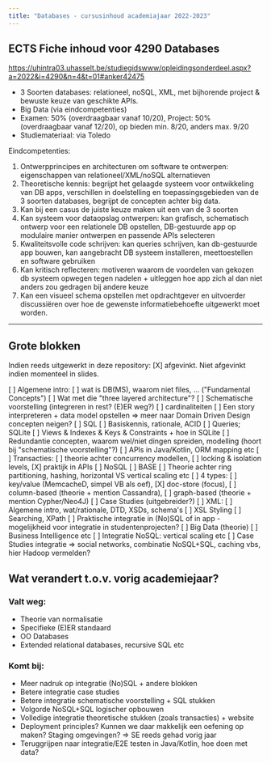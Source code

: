 ```yaml
---
title: "Databases - cursusinhoud academiajaar 2022-2023"
---
```


## ECTS Fiche inhoud voor 4290 Databases

https://uhintra03.uhasselt.be/studiegidswww/opleidingsonderdeel.aspx?a=2022&i=4290&n=4&t=01#anker42475

- 3 Soorten databases: relationeel, noSQL, XML, met bijhorende project & bewuste keuze van geschikte APIs. 
- Big Data (via eindcompetenties)
- Examen: 50% (overdraagbaar vanaf 10/20), Project: 50% (overdraagbaar vanaf 12/20), op bieden min. 8/20, anders max. 9/20
- Studiemateriaal: via Toledo

Eindcompetenties:

1. Ontwerpprincipes en architecturen om software te ontwerpen: eigenschappen van relationeel/XML/noSQL alternatieven
2. Theoretische kennis: begrijpt het gelaagde systeem voor ontwikkeling van DB apps, verschillen in doelstelling en toepassingsgebieden van de 3 soorten databases, begrijpt de concepten achter big data. 
3. Kan bij een casus de juiste keuze maken uit een van de 3 soorten
4. Kan systeem voor dataopslag ontwerpen: kan grafisch, schematisch ontwerp voor een relationele DB opstellen, DB-gestuurde app op modulaire manier ontwerpen en passende APIs selecteren
5. Kwaliteitsvolle code schrijven: kan queries schrijven, kan db-gestuurde app bouwen, kan aangebracht DB systeem installeren, meettoestellen en software gebruiken
6. Kan kritisch reflecteren: motiveren waarom de voordelen van gekozen db systeem opwegen tegen nadelen + uitleggen hoe app zich al dan niet anders zou gedragen bij andere keuze
7. Kan een visueel schema opstellen met opdrachtgever en uitvoerder discussiëren over hoe de gewenste informatiebehoefte uitgewerkt moet worden.

---

## Grote blokken

Indien reeds uitgewerkt in deze repository: [X] afgevinkt. Niet afgevinkt indien momenteel in slides.

[ ] Algemene intro:
	[ ] wat is DB(MS), waarom niet files, ... ("Fundamental Concepts")
	[ ] Wat met die "three layered architecture"?
[ ] Schematische voorstelling (integreren in rest? (E)ER weg?)
	[ ] cardinaliteiten
	[ ] Een story interpreteren + data model opstellen => meer naar Domain Driven Design concepten neigen?
[ ] SQL
	[ ] Basiskennis, rationale, ACID
	[ ] Queries; SQLite
	[ ] Views & Indexes & Keys & Constraints + hoe in SQLite
	[ ] Redundantie concepten, waarom wel/niet dingen spreiden, modelling (hoort bij "schematische voorstelling"?)
	[ ] APIs in Java/Kotlin, ORM mapping etc
	[ ] Transacties:
		[ ] theorie achter concurrency modellen,
		[ ] locking & isolation levels,
		[X] praktijk in APIs
[ ] NoSQL
	[ ] BASE
	[ ] Theorie achter ring partitioning, hashing, horizontal VS vertical scaling etc
	[ ] 4 types:
		[ ] key/value (MemcacheD, simpel VB als oef),
		[X] doc-store (focus),
		[ ] column-based (theorie + mention Cassandra),
		[ ] graph-based (theorie + mention Cypher/Neo4J)
[ ] Case Studies (uitgebreider?)
[ ] XML:
	[ ] Algemene intro, wat/rationale, DTD, XSDs, schema's
	[ ] XSL Styling
	[ ] Searching, XPath
	[ ] Praktische integratie in (No)SQL of in app - mogelijkheid voor integratie in studentenprojecten?
[ ] Big Data (theorie)
	[ ] Business Intelligence etc
	[ ] Integratie NoSQL: vertical scaling etc
	[ ] Case Studies integratie => social networks, combinatie NoSQL+SQL, caching vbs, hier Hadoop vermelden?

## Wat verandert t.o.v. vorig academiejaar?

### Valt weg:

- Theorie van normalisatie
- Specifieke (E)ER standaard
- OO Databases
- Extended relational databases, recursive SQL etc


### Komt bij:

- Meer nadruk op integratie (No)SQL + andere blokken
- Betere integratie case studies
- Betere integratie schematische voorstelling + SQL stukken
- Volgorde NoSQL+SQL logischer opbouwen
- Volledige integratie theoretische stukken (zoals transacties) + website
- Deployment principles? Kunnen we daar makkelijk een oefening op maken? Staging omgevingen? => SE reeds gehad vorig jaar 
- Teruggrijpen naar integratie/E2E testen in Java/Kotlin, hoe doen met data?
